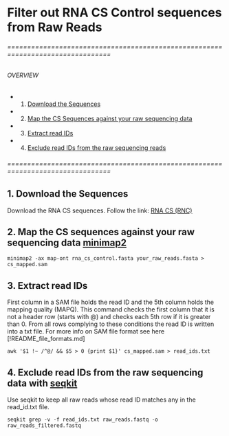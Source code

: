 #  Filter out RNA CS Control sequences from Raw Reads

###### ================================================================================
###### OVERVIEW
+ 1. [ Download the Sequences ](#down)
+ 2. [ Map the CS Sequences against your raw sequencing data ](#map)
+ 3. [ Extract read IDs ](#extract)
+ 4. [ Exclude read IDs from the raw sequencing reads ](#exclude)
###### ================================================================================

<a name="down"></a>
## 1. Download the Sequences 
Download the RNA CS sequences. Follow the link: [RNA CS (RNC)](https://nanoporetech.com/support/library-prep/RNA-and-cDNA/what-is-rna-cs-rcs)

<a name="map"></a>
## 2. Map the CS sequences against your raw sequencing data [minimap2](https://github.com/lh3/minimap2)
```
minimap2 -ax map-ont rna_cs_control.fasta your_raw_reads.fasta > cs_mapped.sam
```

<a name="extract"></a>
## 3. Extract read IDs
First column in a SAM file holds the read ID and the 5th column holds the mapping quality (MAPQ). This command checks the first column that it is not a header row (starts with @) and checks each 5th row if it is greater than 0. From all rows complying to these conditions the read ID is written into a txt file.
For more info on SAM file format see here [!README_file_formats.md]
```
awk '$1 !~ /^@/ && $5 > 0 {print $1}' cs_mapped.sam > read_ids.txt
```

<a name="exclude"></a>
## 4. Exclude read IDs from the raw sequencing data with [seqkit](https://github.com/shenwei356/seqkit)
Use seqkit to keep all raw reads whose read ID matches any in the read_id.txt file.
```
seqkit grep -v -f read_ids.txt raw_reads.fastq -o raw_reads_filtered.fastq
```

